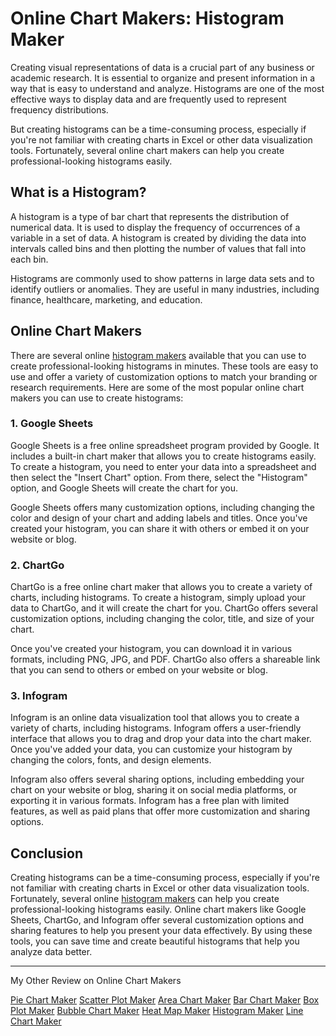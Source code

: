 # Online Chart Makers: Histogram Maker

Creating visual representations of data is a crucial part of any business or academic research. It is essential to organize and present information in a way that is easy to understand and analyze. Histograms are one of the most effective ways to display data and are frequently used to represent frequency distributions.

But creating histograms can be a time-consuming process, especially if you're not familiar with creating charts in Excel or other data visualization tools. Fortunately, several online chart makers can help you create professional-looking histograms easily.

## What is a Histogram?

A histogram is a type of bar chart that represents the distribution of numerical data. It is used to display the frequency of occurrences of a variable in a set of data. A histogram is created by dividing the data into intervals called bins and then plotting the number of values that fall into each bin.

Histograms are commonly used to show patterns in large data sets and to identify outliers or anomalies. They are useful in many industries, including finance, healthcare, marketing, and education.

## Online Chart Makers

There are several online [histogram makers](https://docs.kanaries.net/charts/histogram-maker) available that you can use to create professional-looking histograms in minutes. These tools are easy to use and offer a variety of customization options to match your branding or research requirements. Here are some of the most popular online chart makers you can use to create histograms:

### 1. Google Sheets

Google Sheets is a free online spreadsheet program provided by Google. It includes a built-in chart maker that allows you to create histograms easily. To create a histogram, you need to enter your data into a spreadsheet and then select the "Insert Chart" option. From there, select the "Histogram" option, and Google Sheets will create the chart for you.

Google Sheets offers many customization options, including changing the color and design of your chart and adding labels and titles. Once you've created your histogram, you can share it with others or embed it on your website or blog.

### 2. ChartGo

ChartGo is a free online chart maker that allows you to create a variety of charts, including histograms. To create a histogram, simply upload your data to ChartGo, and it will create the chart for you. ChartGo offers several customization options, including changing the color, title, and size of your chart.

Once you've created your histogram, you can download it in various formats, including PNG, JPG, and PDF. ChartGo also offers a shareable link that you can send to others or embed on your website or blog.

### 3. Infogram

Infogram is an online data visualization tool that allows you to create a variety of charts, including histograms. Infogram offers a user-friendly interface that allows you to drag and drop your data into the chart maker. Once you've added your data, you can customize your histogram by changing the colors, fonts, and design elements.

Infogram also offers several sharing options, including embedding your chart on your website or blog, sharing it on social media platforms, or exporting it in various formats. Infogram has a free plan with limited features, as well as paid plans that offer more customization and sharing options.

## Conclusion

Creating histograms can be a time-consuming process, especially if you're not familiar with creating charts in Excel or other data visualization tools. Fortunately, several online [histogram makers](https://chart-makers-jekyll.onrender.com/2023/05/22/histogram-maker) can help you create professional-looking histograms easily. Online chart makers like Google Sheets, ChartGo, and Infogram offer several customization options and sharing features to help you present your data effectively. By using these tools, you can save time and create beautiful histograms that help you analyze data better.

---

My Other Review on Online Chart Makers

[Pie Chart Maker](https://org-ssh-2.github.io/pie-chart-maker)
[Scatter Plot Maker](https://org-ssh-2.github.io/scatter-plot-maker)
[Area Chart Maker](https://org-ssh-2.github.io/area-chart-maker)
[Bar Chart Maker](https://org-ssh-2.github.io/bar-chart-maker)
[Box Plot Maker](https://org-ssh-2.github.io/box-plot-maker)
[Bubble Chart Maker](https://org-ssh-2.github.io/bubble-chart-maker)
[Heat Map Maker](https://org-ssh-2.github.io/heatmap-maker)
[Histogram Maker](https://org-ssh-2.github.io/histogram-maker)
[Line Chart Maker](https://org-ssh-2.github.io/line-chart-maker)
